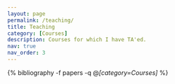 ```yaml
---
layout: page
permalink: /teaching/
title: Teaching
category: [Courses]
description: Courses for which I have TA'ed.
nav: true
nav_order: 3
---
```


<div class="publications">

{% bibliography -f papers -q @*[category=Courses]* %}

</div>
